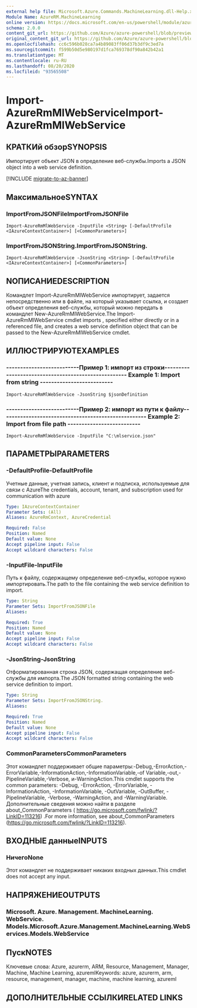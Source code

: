 ```yaml
---
external help file: Microsoft.Azure.Commands.MachineLearning.dll-Help.xml
Module Name: AzureRM.MachineLearning
online version: https://docs.microsoft.com/en-us/powershell/module/azurerm.machinelearning/import-azurermmlwebservice
schema: 2.0.0
content_git_url: https://github.com/Azure/azure-powershell/blob/preview/src/ResourceManager/MachineLearning/Commands.MachineLearning/help/Import-AzureRmMlWebService.md
original_content_git_url: https://github.com/Azure/azure-powershell/blob/preview/src/ResourceManager/MachineLearning/Commands.MachineLearning/help/Import-AzureRmMlWebService.md
ms.openlocfilehash: cc6c596b028ca7a4b89083ff06d37b3df9c3ed7a
ms.sourcegitcommit: f599b50d5e980197d1fca769378df90a842b42a1
ms.translationtype: MT
ms.contentlocale: ru-RU
ms.lasthandoff: 08/20/2020
ms.locfileid: "93565508"
---
```

# <span data-ttu-id="1771d-101">Import-AzureRmMlWebService</span><span class="sxs-lookup"><span data-stu-id="1771d-101">Import-AzureRmMlWebService</span></span>

## <span data-ttu-id="1771d-102">КРАТКИй обзор</span><span class="sxs-lookup"><span data-stu-id="1771d-102">SYNOPSIS</span></span>
<span data-ttu-id="1771d-103">Импортирует объект JSON в определение веб-службы.</span><span class="sxs-lookup"><span data-stu-id="1771d-103">Imports a JSON object into a web service definition.</span></span>

[!INCLUDE [migrate-to-az-banner](../../includes/migrate-to-az-banner.md)]

## <span data-ttu-id="1771d-104">Максимальное</span><span class="sxs-lookup"><span data-stu-id="1771d-104">SYNTAX</span></span>

### <span data-ttu-id="1771d-105">ImportFromJSONFile</span><span class="sxs-lookup"><span data-stu-id="1771d-105">ImportFromJSONFile</span></span>
```
Import-AzureRmMlWebService -InputFile <String> [-DefaultProfile <IAzureContextContainer>] [<CommonParameters>]
```

### <span data-ttu-id="1771d-106">ImportFromJSONString.</span><span class="sxs-lookup"><span data-stu-id="1771d-106">ImportFromJSONString.</span></span>
```
Import-AzureRmMlWebService -JsonString <String> [-DefaultProfile <IAzureContextContainer>] [<CommonParameters>]
```

## <span data-ttu-id="1771d-107">NОПИСАНИЕ</span><span class="sxs-lookup"><span data-stu-id="1771d-107">DESCRIPTION</span></span>
<span data-ttu-id="1771d-108">Командлет Import-AzureRmMlWebService импортирует, задается непосредственно или в файле, на который указывает ссылка, и создает объект определения веб-службы, который можно передать в командлет New-AzureRmMlWebService.</span><span class="sxs-lookup"><span data-stu-id="1771d-108">The Import-AzureRmMlWebService cmdlet imports , specified either directly or in a referenced file, and creates a web service definition object that can be passed to the New-AzureRmMlWebService cmdlet.</span></span>

## <span data-ttu-id="1771d-109">ИЛЛЮСТРИРУЮТ</span><span class="sxs-lookup"><span data-stu-id="1771d-109">EXAMPLES</span></span>

### <span data-ttu-id="1771d-110">--------------------------Пример 1: импорт из строки--------------------------</span><span class="sxs-lookup"><span data-stu-id="1771d-110">--------------------------  Example 1: Import from string  --------------------------</span></span>
```
Import-AzureRmMlWebService -JsonString $jsonDefinition
```

### <span data-ttu-id="1771d-111">--------------------------Пример 2: импорт из пути к файлу--------------------------</span><span class="sxs-lookup"><span data-stu-id="1771d-111">--------------------------  Example 2: Import from file path  --------------------------</span></span>
```
Import-AzureRmMlWebService -InputFile "C:\mlservice.json"
```

## <span data-ttu-id="1771d-112">ПАРАМЕТРЫ</span><span class="sxs-lookup"><span data-stu-id="1771d-112">PARAMETERS</span></span>

### <span data-ttu-id="1771d-113">-DefaultProfile</span><span class="sxs-lookup"><span data-stu-id="1771d-113">-DefaultProfile</span></span>
<span data-ttu-id="1771d-114">Учетные данные, учетная запись, клиент и подписка, используемые для связи с Azure</span><span class="sxs-lookup"><span data-stu-id="1771d-114">The credentials, account, tenant, and subscription used for communication with azure</span></span>

```yaml
Type: IAzureContextContainer
Parameter Sets: (All)
Aliases: AzureRmContext, AzureCredential

Required: False
Position: Named
Default value: None
Accept pipeline input: False
Accept wildcard characters: False
```

### <span data-ttu-id="1771d-115">-InputFile</span><span class="sxs-lookup"><span data-stu-id="1771d-115">-InputFile</span></span>
<span data-ttu-id="1771d-116">Путь к файлу, содержащему определение веб-службы, которое нужно импортировать.</span><span class="sxs-lookup"><span data-stu-id="1771d-116">The path to the file containing the web service definition to import.</span></span>

```yaml
Type: String
Parameter Sets: ImportFromJSONFile
Aliases: 

Required: True
Position: Named
Default value: None
Accept pipeline input: False
Accept wildcard characters: False
```

### <span data-ttu-id="1771d-117">-JsonString</span><span class="sxs-lookup"><span data-stu-id="1771d-117">-JsonString</span></span>
<span data-ttu-id="1771d-118">Отформатированная строка JSON, содержащая определение веб-службы для импорта.</span><span class="sxs-lookup"><span data-stu-id="1771d-118">The JSON formatted string containing the web service definition to import.</span></span>

```yaml
Type: String
Parameter Sets: ImportFromJSONString.
Aliases: 

Required: True
Position: Named
Default value: None
Accept pipeline input: False
Accept wildcard characters: False
```

### <span data-ttu-id="1771d-119">CommonParameters</span><span class="sxs-lookup"><span data-stu-id="1771d-119">CommonParameters</span></span>
<span data-ttu-id="1771d-120">Этот командлет поддерживает общие параметры:-Debug,-ErrorAction,-ErrorVariable,-InformationAction,-InformationVariable,-of Variable,-out,-PipelineVariable,-Verbose, и-WarningAction.</span><span class="sxs-lookup"><span data-stu-id="1771d-120">This cmdlet supports the common parameters: -Debug, -ErrorAction, -ErrorVariable, -InformationAction, -InformationVariable, -OutVariable, -OutBuffer, -PipelineVariable, -Verbose, -WarningAction, and -WarningVariable.</span></span> <span data-ttu-id="1771d-121">Дополнительные сведения можно найти в разделе about_CommonParameters ( https://go.microsoft.com/fwlink/?LinkID=113216) .</span><span class="sxs-lookup"><span data-stu-id="1771d-121">For more information, see about_CommonParameters (https://go.microsoft.com/fwlink/?LinkID=113216).</span></span>

## <span data-ttu-id="1771d-122">ВХОДНЫЕ данные</span><span class="sxs-lookup"><span data-stu-id="1771d-122">INPUTS</span></span>

### <span data-ttu-id="1771d-123">Ничего</span><span class="sxs-lookup"><span data-stu-id="1771d-123">None</span></span>
<span data-ttu-id="1771d-124">Этот командлет не поддерживает никаких входных данных.</span><span class="sxs-lookup"><span data-stu-id="1771d-124">This cmdlet does not accept any input.</span></span>

## <span data-ttu-id="1771d-125">НАПРЯЖЕНИЕ</span><span class="sxs-lookup"><span data-stu-id="1771d-125">OUTPUTS</span></span>

### <span data-ttu-id="1771d-126">Microsoft. Azure. Management. MachineLearning. WebService. Models.</span><span class="sxs-lookup"><span data-stu-id="1771d-126">Microsoft.Azure.Management.MachineLearning.WebServices.Models.WebService</span></span>

## <span data-ttu-id="1771d-127">Пуск</span><span class="sxs-lookup"><span data-stu-id="1771d-127">NOTES</span></span>
<span data-ttu-id="1771d-128">Ключевые слова: Azure, azurerm, ARM, Resource, Management, Manager, Machine, Machine Learning, azureml</span><span class="sxs-lookup"><span data-stu-id="1771d-128">Keywords: azure, azurerm, arm, resource, management, manager, machine, machine learning, azureml</span></span>

## <span data-ttu-id="1771d-129">ДОПОЛНИТЕЛЬНЫЕ ССЫЛКИ</span><span class="sxs-lookup"><span data-stu-id="1771d-129">RELATED LINKS</span></span>

